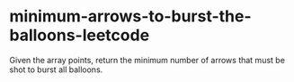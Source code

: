 # minimum-arrows-to-burst-the-balloons-leetcode
Given the array points, return the minimum number of arrows that must be shot to burst all balloons.   
